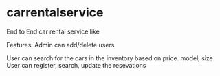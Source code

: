 # carrentalservice

End to End car rental service like

Features: 
Admin can add/delete users


User can search for the cars in the inventory based on price. model, size 
User can register, search, update the resevations 
